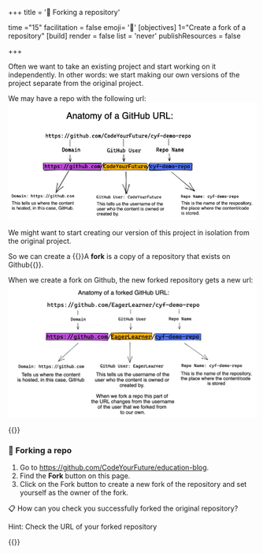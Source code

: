 +++
title = '🍴 Forking a repository'

time ="15"
facilitation = false
emoji= '🧩'
[objectives]
    1="Create a fork of a repository"
[build]
  render = false
  list = 'never'
  publishResources = false

+++

Often we want to take an existing project and start working on it independently. In other words: we start making our own versions of the project separate from the original project.

We may have a repo with the following url:
![lesson1-github-url-anatomy](lesson1-github-url-anatomy.png)

We might want to start creating our version of this project in isolation from the original project.

So we can create a {{<tooltip title="fork">}}A **fork** is a copy of a repository that exists on Github{{</tooltip>}}.

When we create a fork on Github, the new forked repository gets a new url:
![lesson1-forked-url-anatomy](lesson1-forked-url-anatomy.png)

{{<note type="exercise" title="Exercise">}}

### 🍴 Forking a repo

1. Go to https://github.com/CodeYourFuture/education-blog.
1. Find the **Fork** button on this page.
1. Click on the Fork button to create a new fork of the repository and set yourself as the owner of the fork.

📋 How can you check you successfully forked the original repository?

Hint: Check the URL of your forked repository

{{</note>}}
